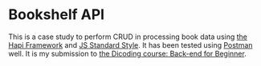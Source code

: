 # Bookshelf API
This is a case study to perform CRUD in processing book data using [the Hapi Framework](https://hapi.dev/tutorials/?lang=en_US) and [JS Standard Style](https://standardjs.com/). It has been tested using [Postman](https://www.postman.com/) well. It is my submission to [the Dicoding course: Back-end for Beginner](https://www.dicoding.com/academies/261).